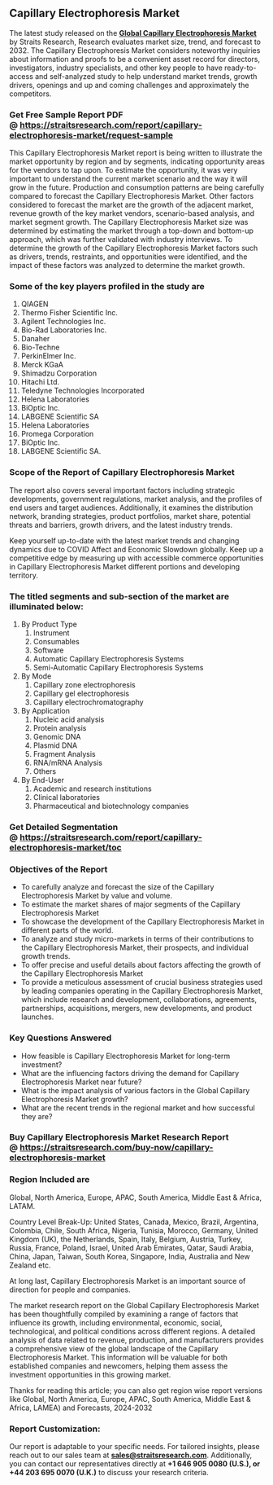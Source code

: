 <h2>Capillary Electrophoresis Market</h2>
<p>The latest study released on the <strong><a href=https://straitsresearch.com/report/capillary-electrophoresis-market>Global Capillary Electrophoresis Market</a></strong> by Straits Research, Research evaluates market size, trend, and forecast to 2032. The Capillary Electrophoresis Market considers noteworthy inquiries about information and proofs to be a convenient asset record for directors, investigators, industry specialists, and other key people to have ready-to-access and self-analyzed study to help understand market trends, growth drivers, openings and up and coming challenges and approximately the competitors.</p>
<h3>Get Free Sample Report PDF @&nbsp;<a href=https://straitsresearch.com/report/capillary-electrophoresis-market/request-sample>https://straitsresearch.com/report/capillary-electrophoresis-market/request-sample</a></h3>
<p>This Capillary Electrophoresis Market report is being written to illustrate the market opportunity by region and by segments, indicating opportunity areas for the vendors to tap upon. To estimate the opportunity, it was very important to understand the current market scenario and the way it will grow in the future. Production and consumption patterns are being carefully compared to forecast the Capillary Electrophoresis Market. Other factors considered to forecast the market are the growth of the adjacent market, revenue growth of the key market vendors, scenario-based analysis, and market segment growth. The Capillary Electrophoresis Market size was determined by estimating the market through a top-down and bottom-up approach, which was further validated with industry interviews. To determine the growth of the Capillary Electrophoresis Market factors such as drivers, trends, restraints, and opportunities were identified, and the impact of these factors was analyzed to determine the market growth.</p>
<h3>Some of the key players profiled in the study are</h3>
<p><ol>
<li>QIAGEN</li>
<li>Thermo Fisher Scientific Inc.</li>
<li>Agilent Technologies Inc.</li>
<li>Bio-Rad Laboratories Inc.</li>
<li>Danaher</li>
<li>Bio-Techne</li>
<li>PerkinElmer Inc.</li>
<li>Merck KGaA</li>
<li>Shimadzu Corporation</li>
<li>Hitachi Ltd.</li>
<li>Teledyne Technologies Incorporated</li>
<li>Helena Laboratories</li>
<li>BiOptic Inc.</li>
<li>LABGENE Scientific SA</li>
<li>Helena Laboratories</li>
<li>Promega Corporation</li>
<li>BiOptic Inc.</li>
<li>LABGENE Scientific SA.</li>
</ol></p>
<h3>Scope of the Report of Capillary Electrophoresis Market</h3>
<p>The report also covers several important factors including strategic developments, government regulations, market analysis, and the profiles of end users and target audiences. Additionally, it examines the distribution network, branding strategies, product portfolios, market share, potential threats and barriers, growth drivers, and the latest industry trends.</p>
<p>Keep yourself up-to-date with the latest market trends and changing dynamics due to COVID Affect and Economic Slowdown globally. Keep up a competitive edge by measuring up with accessible commerce opportunities in Capillary Electrophoresis Market different portions and developing territory.</p>
<h3>The titled segments and sub-section of the market are illuminated below:</h3>
<p><ol>
<li>By Product Type
<ol>
<li>Instrument</li>
<li>Consumables</li>
<li>Software</li>
<li>Automatic Capillary Electrophoresis Systems</li>
<li>Semi-Automatic Capillary Electrophoresis Systems</li>
</ol>
</li>
<li>By Mode
<ol>
<li>Capillary zone electrophoresis</li>
<li>Capillary gel electrophoresis</li>
<li>Capillary electrochromatography</li>
</ol>
</li>
<li>By Application
<ol>
<li>Nucleic acid analysis</li>
<li>Protein analysis</li>
<li>Genomic DNA</li>
<li>Plasmid DNA</li>
<li>Fragment Analysis</li>
<li>RNA/mRNA Analysis</li>
<li>Others</li>
</ol>
</li>
<li>By End-User
<ol>
<li>Academic and research institutions</li>
<li>Clinical laboratories</li>
<li>Pharmaceutical and biotechnology companies</li>
</ol>
</li>
</ol></p>
<h3>Get Detailed Segmentation @&nbsp;<a href=https://straitsresearch.com/report/capillary-electrophoresis-market/toc>https://straitsresearch.com/report/capillary-electrophoresis-market/toc</a></h3>
<h3>Objectives of the Report</h3>
<ul>
<li>To carefully analyze and forecast the size of the Capillary Electrophoresis Market by value and volume.</li>
<li>To estimate the market shares of major segments of the Capillary Electrophoresis Market</li>
<li>To showcase the development of the Capillary Electrophoresis Market in different parts of the world.</li>
<li>To analyze and study micro-markets in terms of their contributions to the Capillary Electrophoresis Market, their prospects, and individual growth trends.</li>
<li>To offer precise and useful details about factors affecting the growth of the Capillary Electrophoresis Market</li>
<li>To provide a meticulous assessment of crucial business strategies used by leading companies operating in the Capillary Electrophoresis Market, which include research and development, collaborations, agreements, partnerships, acquisitions, mergers, new developments, and product launches.</li>
</ul>
<h3>Key Questions Answered</h3>
<ul>
<li>How feasible is Capillary Electrophoresis Market for long-term investment?</li>
<li>What are the influencing factors driving the demand for Capillary Electrophoresis Market near future?</li>
<li>What is the impact analysis of various factors in the Global Capillary Electrophoresis Market growth?</li>
<li>What are the recent trends in the regional market and how successful they are?</li>
</ul>
<h3>Buy Capillary Electrophoresis Market Research Report @&nbsp;<strong><a href=https://straitsresearch.com/buy-now/capillary-electrophoresis-market>https://straitsresearch.com/buy-now/capillary-electrophoresis-market</a></strong></h3>
<h3>Region Included are</h3>
<p>Global, North America, Europe, APAC, South America, Middle East &amp; Africa, LATAM.</p>
<p>Country Level Break-Up: United States, Canada, Mexico, Brazil, Argentina, Colombia, Chile, South Africa, Nigeria, Tunisia, Morocco, Germany, United Kingdom (UK), the Netherlands, Spain, Italy, Belgium, Austria, Turkey, Russia, France, Poland, Israel, United Arab Emirates, Qatar, Saudi Arabia, China, Japan, Taiwan, South Korea, Singapore, India, Australia and New Zealand etc.</p>
<p>At long last, Capillary Electrophoresis Market is an important source of direction for people and companies.</p>
<p>The market research report on the Global Capillary Electrophoresis Market has been thoughtfully compiled by examining a range of factors that influence its growth, including environmental, economic, social, technological, and political conditions across different regions. A detailed analysis of data related to revenue, production, and manufacturers provides a comprehensive view of the global landscape of the Capillary Electrophoresis Market. This information will be valuable for both established companies and newcomers, helping them assess the investment opportunities in this growing market.</p>
<p>Thanks for reading this article; you can also get region wise report versions like Global, North America, Europe, APAC, South America, Middle East &amp; Africa, LAMEA) and Forecasts, 2024-2032</p>
<h3>Report Customization:</h3>
<p>Our report is adaptable to your specific needs. For tailored insights, please reach out to our sales team at <strong><a href=mailto:sales@straitsresearch.com>sales@straitsresearch.com</a></strong>. Additionally, you can contact our representatives directly at <strong>+1 646 905 0080 (U.S.), or +44 203 695 0070 (U.K.)</strong> to discuss your research criteria.</p>
